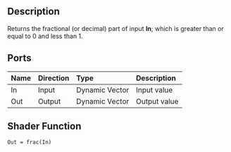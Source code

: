 ## Description

Returns the fractional (or decimal) part of input **In**; which is greater than or equal to 0 and less than 1.

## Ports

| Name        | Direction           | Type  | Description |
|:------------ |:-------------|:-----|:---|
| In      | Input | Dynamic Vector | Input value |
| Out | Output      |    Dynamic Vector | Output value |

## Shader Function

`Out = frac(In)`